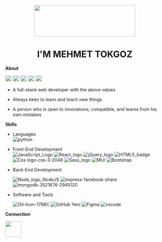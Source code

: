 <p align="center"> 
  <img width = "320" height= "100" src="https://user-images.githubusercontent.com/108399783/227622767-1ea02ce9-d0bb-4b88-921e-19c9fc7abcd0.gif"/></p>
  
<h1 align = "center">I'M MEHMET TOKGOZ
</h1>  

**About**

<p align="left"> <img height="20" src="https://img.shields.io/badge/-RESPECTFUL-green"> <img height="20" src="https://img.shields.io/badge/-HONEST-red"> <img height="20" src="https://img.shields.io/badge/-FAIR-blue">  <img height="20" src="https://img.shields.io/badge/-HELPFUL-pink"> <img height="20" src="https://img.shields.io/badge/-HARDWORKING-grey">  
  
   - A full-stack web developer with the above values  
  
   - Always keen to learn and teach new things  
  
   - A person who is open to innovations, compatible, and learns from his own mistakes  
  


**Skills**  
  - Languages  
    ![python](https://user-images.githubusercontent.com/108399783/228470607-64a8a19e-2ec4-4455-8374-04aec1880ae7.png)

  - Front-End Development  
  ![JavaScript_Logo](https://user-images.githubusercontent.com/108399783/228473635-30d8c124-160c-408b-a842-730899f94528.png)
![React_logo](https://user-images.githubusercontent.com/108399783/228470694-6ce618d7-191d-4eb4-bded-6d7988dc6391.png)
![jQuery_logo](https://user-images.githubusercontent.com/108399783/228470860-09c431d6-b148-4e18-8240-b6a7b44cac13.png)
![HTML5_badge](https://user-images.githubusercontent.com/108399783/228470808-816fd90b-7612-4a43-a596-a3883d5d48fa.png)
![Css logo-css-3-2048](https://user-images.githubusercontent.com/108399783/228470773-6a0d5294-acff-4eea-a94b-f1f1b27f55c9.png)
![Sass_logo](https://user-images.githubusercontent.com/108399783/228470970-30756437-e172-4f22-9274-0454af0a4202.png)
![MUI](https://user-images.githubusercontent.com/108399783/228470929-9de441ed-f890-4b19-bb00-2347ccf0cc39.png)
![Bootstrap](https://user-images.githubusercontent.com/108399783/228471826-e2e31b94-7498-42c0-a081-18a52911f2d0.png)

- Back-End Development  

  ![Node_logo_NodeJS](https://user-images.githubusercontent.com/108399783/228471088-a05cddc6-7dcc-4727-a976-317d89cfdf09.png)
![express-facebook-share](https://user-images.githubusercontent.com/108399783/228471136-108956ed-2704-491f-bd67-655e016fc0b7.png)
![mongodb-3521676-2945120](https://user-images.githubusercontent.com/108399783/228471203-38c7d324-4cb8-4eab-ad84-ca0a16792332.png)
- Software and Tools    

  ![Git-Icon-1788C](https://user-images.githubusercontent.com/108399783/228471344-280b4a2d-6609-437a-ba13-2c0ac882a0a7.png)
![GitHub Yeni](https://user-images.githubusercontent.com/108399783/228471366-0c2dbd1f-7ce5-450f-ac74-edfea1ac0f5a.png)
![Figma](https://user-images.githubusercontent.com/108399783/228471398-4acc9807-bf1d-4821-a32c-f3f19f548f3e.png)
![vscode](https://user-images.githubusercontent.com/108399783/228472553-54fddc4c-bfb2-45f5-9599-bb70e2ab3e56.png)
  
**Connection**  
   
  [ <img height="50" src= "https://user-images.githubusercontent.com/108399783/228474455-6dc134db-dd1a-4747-b72c-27198b26e204.png">](https://www.linkedin.com/in/mehmet-tokg%C3%B6z-a2a11519a/)


 

